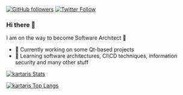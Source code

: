 [![GitHub followers](https://img.shields.io/github/followers/kartaris?label=GitHub&style=for-the-badge)](https://github.com/kartaris)
[![Twitter Follow](https://img.shields.io/twitter/follow/kartaris?label=Twitter&style=for-the-badge)](https://twitter.com/kartaris)  

### Hi there 👋

I am on the way to become Software Architect 🚀
- 🔭 Currently working on some Qt-based projects
- 🌱 Learning software architectures, CI\CD techniques, information security and many other stuff

<!--
**kartaris/kartaris** is a ✨ _special_ ✨ repository because its `README.md` (this file) appears on your GitHub profile.

Here are some ideas to get you started:

- 🔭 I’m currently working on ...
- 🌱 I’m currently learning ...
- 👯 I’m looking to collaborate on ...
- 🤔 I’m looking for help with ...
- 💬 Ask me about ...
- 📫 How to reach me: ...
- 😄 Pronouns: ...
- ⚡ Fun fact: ...
-->

[![kartaris Stats](https:/5a5c0de3.getflow.tech/api?username=kartaris&count_private=true&theme=tokyonight&show_icons=true&include_all_commits=true)](https://github.com/kartaris)

[![kartaris Top Langs](https://https:/5a5c0de3.getflow.tech/api/top-langs/?username=kartaris&count_private=true&theme=tokyonight&show_icons=true&include_all_commits=true&layout=compact)](https://github.com/kartaris)

